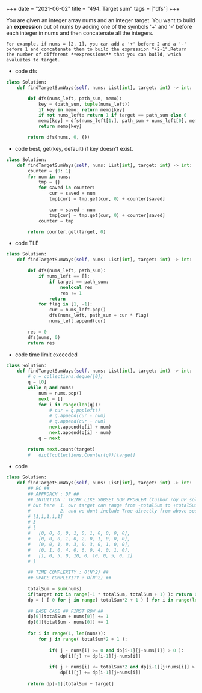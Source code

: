 +++ 
date = "2021-06-02"
title = "494. Target sum"
tags = ["dfs"]
+++

You are given an integer array nums and an integer target.
You want to build an **expression** out of nums by adding one of the symbols '+' and '-' before each integer in nums and then concatenate all the integers.

	For example, if nums = [2, 1], you can add a '+' before 2 and a '-' before 1 and concatenate them to build the expression "+2-1".Return the number of different **expressions** that you can build, which evaluates to target.


- code dfs
```py
class Solution:
    def findTargetSumWays(self, nums: List[int], target: int) -> int:

        def dfs(nums_left, path_sum, memo):
            key = (path_sum, tuple(nums_left))
            if key in memo: return memo[key]
            if not nums_left: return 1 if target == path_sum else 0
            memo[key] = dfs(nums_left[1:], path_sum + nums_left[0], memo) + dfs(nums_left[1:], path_sum - nums_left[0], memo)
            return memo[key]

        return dfs(nums, 0, {})

```
- code  best, get(key, default) if key doesn't exist. 
```py
class Solution:
    def findTargetSumWays(self, nums: List[int], target: int) -> int:
        counter = {0: 1}
        for num in nums:
            tmp = {}
            for saved in counter:
                cur = saved + num
                tmp[cur] = tmp.get(cur, 0) + counter[saved]

                cur = saved - num
                tmp[cur] = tmp.get(cur, 0) + counter[saved]
            counter = tmp

        return counter.get(target, 0)

```
- code TLE
```py
class Solution:
    def findTargetSumWays(self, nums: List[int], target: int) -> int:

        def dfs(nums_left, path_sum):
            if nums_left == []:
                if target == path_sum: 
                    nonlocal res
                    res += 1
                return
            for flag in [1, -1]:
                cur = nums_left.pop()
                dfs(nums_left, path_sum + cur * flag)
                nums_left.append(cur)

        res = 0
        dfs(nums, 0)
        return res
```
- code  time limit exceeded
```py
class Solution:
    def findTargetSumWays(self, nums: List[int], target: int) -> int:
        # q = collections.deque([0])
        q = [0]
        while q and nums:
            num = nums.pop()
            next = []
            for i in range(len(q)):
                # cur = q.popleft()
                # q.append(cur - num)
                # q.append(cur + num)
                next.append(q[i] + num)
                next.append(q[i] - num)
            q = next
        
        return next.count(target)
        #   dict(collections.Counter(q))[target]

```
- code
```py
class Solution:
    def findTargetSumWays(self, nums: List[int], target: int) -> int:
        ## RC ##
        ## APPROACH : DP ##
        ## INTUITION : THINK LIKE SUBSET SUM PROBLEM (tushor roy DP solution) Leetcode 416. Partition equal subset sum ##
        # but here  1. our target can range from -totalSum to +totalSum
        #           2. and we dont include True directly from above sequence, coz it is not subsequence we are looking for. so here consider if and only if previous value exists
        # [1,1,1,1,1]
        # 3
        # [
        #   [0, 0, 0, 0, 1, 0, 1, 0, 0, 0, 0], 
        #   [0, 0, 0, 1, 0, 2, 0, 1, 0, 0, 0], 
        #   [0, 0, 1, 0, 3, 0, 3, 0, 1, 0, 0], 
        #   [0, 1, 0, 4, 0, 6, 0, 4, 0, 1, 0], 
        #   [1, 0, 5, 0, 10, 0, 10, 0, 5, 0, 1]
        # ]
        
        ## TIME COMPLEXITY : O(N^2) ##
        ## SPACE COMPLEXITY : O(N^2) ##

        totalSum = sum(nums)
        if(target not in range(-1 * totalSum, totalSum + 1) ): return 0
        dp = [ [ 0 for j in range( totalSum*2 + 1 ) ] for i in range(len(nums))]
        
        ## BASE CASE ## FIRST ROW ##
        dp[0][totalSum + nums[0]] += 1
        dp[0][totalSum - nums[0]] += 1
        
        for i in range(1, len(nums)):
            for j in range( totalSum*2 + 1 ):
                
                if( j - nums[i] >= 0 and dp[i-1][j-nums[i]] > 0 ):          # left side
                    dp[i][j] += dp[i-1][j-nums[i]]
                
                if( j + nums[i] <= totalSum*2 and dp[i-1][j+nums[i]] > 0 ): # right side
                    dp[i][j] += dp[i-1][j+nums[i]]
        
        return dp[-1][totalSum + target]

```
